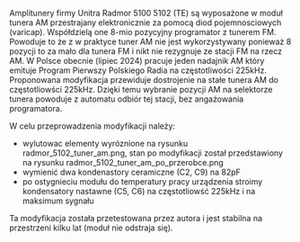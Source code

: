 Amplitunery firmy Unitra Radmor 5100 5102 (TE) są wyposażone w moduł tunera AM przestrajany elektronicznie za pomocą diod pojemnosciowych (varicap). Współdzielą one 8-mio pozycyjny programator z tunerem FM. Powoduje to że z w praktyce tuner AM nie jest wykorzystywany ponieważ 8 pozycji to za mało dla tunera FM i nikt nie rezygnuje ze stacji FM na rzecz AM. W Polsce obecnie (lipiec 2024) pracuje jeden nadajnik AM który emituje Program Pierwszy Polskiego Radia na częstotliwości 225kHz. Proponowana modyfikacja przewiduje dostrojenie na stałe tunera AM do częstotliowści 225kHz. Dzięki temu wybranie pozycji AM na selektorze tunera powoduje z automatu odbiór tej stacji, bez angażowania programatora. 

W celu przeprowadzenia modyfikacji należy:
- wylutowac elementy wyróznione na rysunku radmor_5102_tuner_am.png, stan po modyfikacji został przedstawiony na rysunku radmor_5102_tuner_am_po_przerobce.png
- wymienić dwa kondenastory ceramiczne (C2, C9) na 82pF
- po ostygnieciu modułu do temperatury pracy urządzenia stroimy kondensatory nastawne (C5, C6) na częstotliowść 225kHz i na maksimum sygnału

Ta modyfikacja została przetestowana przez autora i jest stabilna na przestrzeni kilku lat (moduł nie odstraja się).
